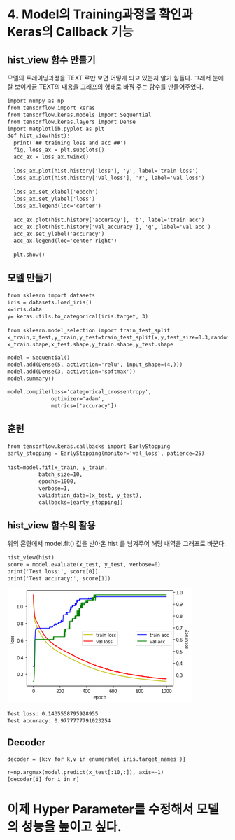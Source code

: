 # 4. Model의 Training과정을 확인과 Keras의 Callback 기능

## hist_view 함수 만들기
모델의 트레이닝과정을 TEXT 로만 보면 어떻게 되고 있는지 알기 힘들다. 그래서 눈에 잘 보이게끔 TEXT의 내용을 그래프의 형태로 바꿔 주는 함수를 만들어주었다.


```
import numpy as np
from tensorflow import keras
from tensorflow.keras.models import Sequential
from tensorflow.keras.layers import Dense
import matplotlib.pyplot as plt
def hist_view(hist):
  print('## training loss and acc ##')
  fig, loss_ax = plt.subplots()
  acc_ax = loss_ax.twinx()

  loss_ax.plot(hist.history['loss'], 'y', label='train loss')
  loss_ax.plot(hist.history['val_loss'], 'r', label='val loss')

  loss_ax.set_xlabel('epoch')
  loss_ax.set_ylabel('loss')
  loss_ax.legend(loc='center')

  acc_ax.plot(hist.history['accuracy'], 'b', label='train acc')
  acc_ax.plot(hist.history['val_accuracy'], 'g', label='val acc')
  acc_ax.set_ylabel('accuracy')
  acc_ax.legend(loc='center right')

  plt.show()
```

## 모델 만들기


```
from sklearn import datasets
iris = datasets.load_iris()
x=iris.data
y= keras.utils.to_categorical(iris.target, 3)

from sklearn.model_selection import train_test_split
x_train,x_test,y_train,y_test=train_test_split(x,y,test_size=0.3,random_state=0)
x_train.shape,x_test.shape,y_train.shape,y_test.shape

```


```
model = Sequential()
model.add(Dense(5, activation='relu', input_shape=(4,)))
model.add(Dense(3, activation='softmax'))
model.summary()

```


```
model.compile(loss='categorical_crossentropy',
              optimizer='adam',
              metrics=['accuracy'])

```

## 훈련 


```
from tensorflow.keras.callbacks import EarlyStopping
early_stopping = EarlyStopping(monitor='val_loss', patience=25)

hist=model.fit(x_train, y_train,
          batch_size=10,
          epochs=1000,
          verbose=1,
          validation_data=(x_test, y_test),
          callbacks=[early_stopping])

```

## hist_view 함수의 활용
위의 훈련에서 model.fit() 값을 받아온 hist 를 넘겨주어 해당 내역을 그래프로 바꾼다.


```
hist_view(hist)
score = model.evaluate(x_test, y_test, verbose=0)
print('Test loss:', score[0])
print('Test accuracy:', score[1])
```


    
![png](04.MLP_hist_callback_files/04.MLP_hist_callback_10_0.png)
    


    Test loss: 0.1435558795928955
    Test accuracy: 0.9777777791023254


## Decoder


```
decoder = {k:v for k,v in enumerate( iris.target_names )}
```


```
r=np.argmax(model.predict(x_test[:10,:]), axis=-1)
[decoder[i] for i in r]
```

# 이제 Hyper Parameter를 수정해서 모델의 성능을 높이고 싶다. 
